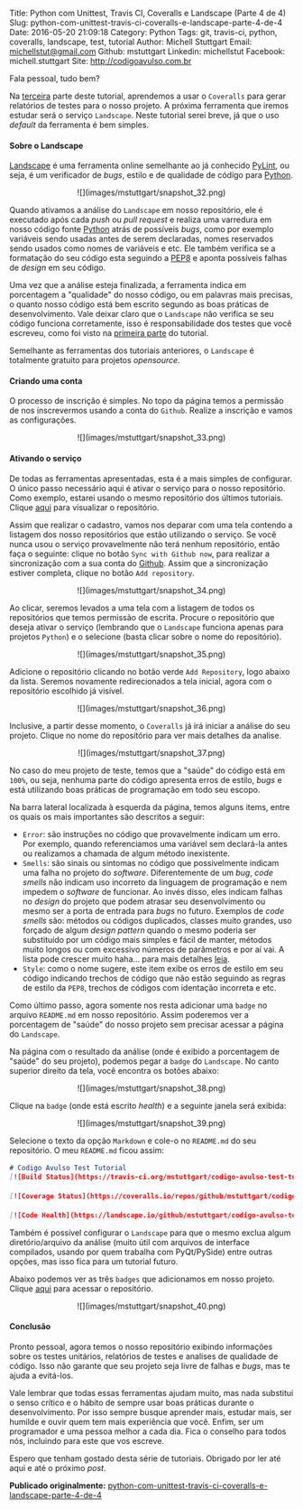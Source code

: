 Title: Python com Unittest, Travis CI, Coveralls e Landscape (Parte 4 de 4)
Slug: python-com-unittest-travis-ci-coveralls-e-landscape-parte-4-de-4
Date: 2016-05-20 21:09:18
Category: Python
Tags: git, travis-ci, python, coveralls, landscape, test, tutorial
Author: Michell Stuttgart
Email: michellstut@gmail.com
Github: mstuttgart
Linkedin: michellstut
Facebook: michell.stuttgart
Site: http://codigoavulso.com.br

Fala pessoal, tudo bem?

Na [terceira](python-com-unittest-travis-ci-coveralls-e-landscape-parte-3-de-4.html) parte deste tutorial, aprendemos a usar o `Coveralls` para gerar relatórios de testes para o nosso projeto. A próxima ferramenta que iremos estudar será o serviço `Landscape`. Neste tutorial serei breve, já que o uso *default* da ferramenta é bem simples.

#### Sobre o Landscape

[Landscape](https://landscape.io/) é uma ferramenta online semelhante ao já conhecido [PyLint](https://www.pylint.org/), ou seja, é um verificador de *bugs*, estilo e de qualidade de código para [Python](https://www.python.org/).

<center>
![](images/mstuttgart/snapshot_32.png)
</center>

Quando ativamos a análise do `Landscape` em nosso repositório, ele é executado após cada *push* ou *pull request* e realiza uma varredura em nosso código fonte [Python](https://www.python.org/) atrás de possíveis *bugs*, como por exemplo variáveis sendo usadas antes de serem declaradas, nomes reservados sendo usados como nomes de variáveis e etc. Ele também verifica se a formatação do seu código esta seguindo a [PEP8](https://www.python.org/dev/peps/pep-0008/) e aponta possíveis falhas de *design* em seu código.

Uma vez que a análise esteja finalizada, a ferramenta indica em porcentagem a "qualidade" do nosso código, ou em palavras mais precisas, o quanto nosso código está bem escrito segundo as boas práticas de desenvolvimento. Vale deixar claro que o `Landscape` não verifica se seu código funciona corretamente, isso é responsabilidade dos testes que você escreveu, como foi visto na [primeira parte](python-com-unittest-travis-ci-coveralls-e-landscape-parte-1-de-4.html) do tutorial.

Semelhante as ferramentas dos tutoriais anteriores, o `Landscape` é totalmente gratuito para projetos *opensource*.

#### Criando uma conta

O processo de inscrição é simples. No topo da página temos a permissão de nos inscrevermos usando a conta do `Github`. Realize a inscrição e vamos as configurações.

<center>
![](images/mstuttgart/snapshot_33.png)
</center>

#### Ativando o serviço

De todas as ferramentas apresentadas, esta é a mais simples de configurar. O único passo necessário aqui é ativar o serviço para o nosso repositório. Como exemplo, estarei usando o mesmo repositório dos últimos tutoriais. Clique [aqui](https://github.com/mstuttgart/codigo-avulso-test-tutorial) para visualizar o repositório.

Assim que realizar o cadastro, vamos nos deparar com uma tela contendo a listagem dos nosso repositórios que estão utilizando o serviço. Se você nunca usou o serviço provavelmente não terá nenhum repositório, então faça o seguinte: clique no botão `Sync with Github now`, para realizar a sincronização com a sua conta do [Github](https://github.com). Assim que a sincronização estiver completa, clique no botão `Add repository`.

<center>
![](images/mstuttgart/snapshot_34.png)
</center>

Ao clicar, seremos levados a uma tela com a listagem de todos os repositórios que temos permissão de escrita. Procure o repositório que deseja ativar o serviço (lembrando que o `Landscape` funciona apenas para projetos `Python`) e o selecione (basta clicar sobre o nome do repositório).

<center>
![](images/mstuttgart/snapshot_35.png)
</center>

Adicione o repositório clicando no botão verde `Add Repository`, logo abaixo da lista. Seremos novamente redirecionados a tela inicial, agora com o repositório escolhido já visível.

<center>
![](images/mstuttgart/snapshot_36.png)
</center>

 Inclusive, a partir desse momento, o `Coveralls` já irá iniciar a análise do seu projeto. Clique no nome do repositório para ver mais detalhes da analise.

<center>
![](images/mstuttgart/snapshot_37.png)
</center>

 No caso do meu projeto de teste, temos que a "saúde" do código está em `100%`, ou seja, nenhuma parte do código apresenta erros de estilo, *bugs* e está utilizando boas práticas de programação em todo seu escopo.

 Na barra lateral localizada à esquerda da página, temos alguns items, entre os quais os mais importantes são descritos a seguir:

 * `Error`: são instruções no código que provavelmente indicam um erro. Por exemplo, quando referenciamos uma variável sem declará-la antes ou realizamos a chamada de algum método inexistente.
 * `Smells`: são sinais ou sintomas no código que possivelmente indicam uma falha no projeto do *software*. Diferentemente de um *bug*, *code smells* não indicam uso incorreto da linguagem de programação e nem impedem o *software* de funcionar. Ao invés disso, eles indicam falhas no *design* do projeto que podem atrasar seu desenvolvimento ou mesmo ser a porta de entrada para *bugs* no futuro. Exemplos de *code smells* são: métodos ou códigos duplicados, classes muito grandes, uso forçado de algum *design pattern* quando o mesmo poderia ser substituído por um código mais simples e fácil de manter, métodos muito longos ou com excessivo números de parâmetros e por aí vai. A lista pode crescer muito haha... para mais detalhes [leia](https://en.wikipedia.org/wiki/Code_smell).
 * `Style`: como o nome sugere, este item exibe os erros de estilo em seu código indicando trechos de código que não estão seguindo as regras de estilo da `PEP8`, trechos de códigos com identação incorreta e etc.

Como último passo, agora somente nos resta adicionar uma `badge` no arquivo `README.md` em nosso repositório. Assim poderemos ver a porcentagem de "saúde" do nosso projeto sem precisar acessar a página do `Landscape`.

Na página com o resultado da análise (onde é exibido a porcentagem de "saúde" do seu projeto), podemos pegar a `badge` do `Landscape`. No canto superior direito da tela, você encontra os botões abaixo:

<center>
![](images/mstuttgart/snapshot_38.png)
</center>

Clique na `badge` (onde está escrito *health*) e a seguinte janela será exibida:

<center>
![](images/mstuttgart/snapshot_39.png)
</center>

Selecione o texto da opção `Markdown` e cole-o no `README.md` do seu repositório. O meu `README.md` ficou assim:

```markdown
# Codigo Avulso Test Tutorial
[![Build Status](https://travis-ci.org/mstuttgart/codigo-avulso-test-tutorial.svg?branch=master)](https://travis-ci.org/mstuttgart/codigo-avulso-test-tutorial)

[![Coverage Status](https://coveralls.io/repos/github/mstuttgart/codigo-avulso-test-tutorial/badge.svg?branch=master)](https://coveralls.io/github/mstuttgart/codigo-avulso-test-tutorial?branch=master)

[![Code Health](https://landscape.io/github/mstuttgart/codigo-avulso-test-tutorial/master/landscape.svg?style=flat)](https://landscape.io/github/mstuttgart/codigo-avulso-test-tutorial/master)

```

Também é possível configurar o `Landscape` para que o mesmo exclua algum diretório/arquivo da análise (muito útil com arquivos de interface compilados, usando por quem trabalha com PyQt/PySide) entre outras opções, mas isso fica para um tutorial futuro.

Abaixo podemos ver as três `badges` que adicionamos em nosso projeto. Clique [aqui](https://github.com/mstuttgart/codigo-avulso-test-tutorial) para acessar o repositório.

<center>
![](images/mstuttgart/snapshot_40.png)
</center>

#### Conclusão

Pronto pessoal, agora temos o nosso repositório exibindo informações sobre os testes unitários, relatórios de testes e analises de qualidade de código. Isso não garante que seu projeto seja livre de falhas e *bugs*, mas te ajuda a evitá-los.

Vale lembrar que todas essas ferramentas ajudam muito, mas nada substitui o senso crítico e o hábito de sempre usar boas práticas durante o desenvolvimento. Por isso sempre busque aprender mais, estudar mais, ser humilde e ouvir quem tem mais experiência que você. Enfim, ser um programador e uma pessoa melhor a cada dia. Fica o conselho para todos nós, incluindo para este que vos escreve.

Espero que tenham gostado desta série de tutoriais. Obrigado por ler até aqui e até o próximo *post*.

**Publicado originalmente:** [python-com-unittest-travis-ci-coveralls-e-landscape-parte-4-de-4](http://codigoavulso.com.br/python-com-unittest-travis-ci-coveralls-e-landscape-parte-4-de-4.html)
